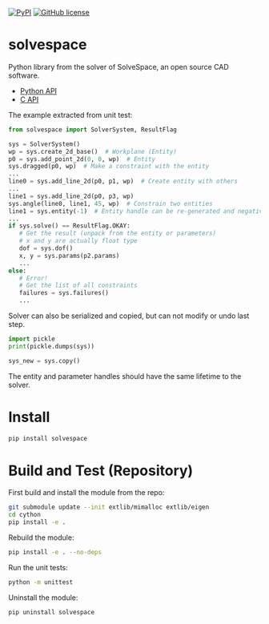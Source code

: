 [![PyPI](https://img.shields.io/pypi/v/python-solvespace.svg)](https://pypi.org/project/python-solvespace/)
[![GitHub license](https://img.shields.io/badge/license-GPLv3+-blue.svg)](https://raw.githubusercontent.com/KmolYuan/solvespace/master/LICENSE)

# solvespace

Python library from the solver of SolveSpace, an open source CAD software.

+ [Python API](https://pyslvs-ui.readthedocs.io/en/stable/python-solvespace-api/)
+ [C API](https://github.com/solvespace/solvespace/blob/master/exposed/DOC.txt)

The example extracted from unit test:

```python
from solvespace import SolverSystem, ResultFlag

sys = SolverSystem()
wp = sys.create_2d_base()  # Workplane (Entity)
p0 = sys.add_point_2d(0, 0, wp)  # Entity
sys.dragged(p0, wp)  # Make a constraint with the entity
...
line0 = sys.add_line_2d(p0, p1, wp)  # Create entity with others
...
line1 = sys.add_line_2d(p0, p3, wp)
sys.angle(line0, line1, 45, wp)  # Constrain two entities
line1 = sys.entity(-1)  # Entity handle can be re-generated and negatively indexed
...
if sys.solve() == ResultFlag.OKAY:
   # Get the result (unpack from the entity or parameters)
   # x and y are actually float type
   dof = sys.dof()
   x, y = sys.params(p2.params)
   ...
else:
   # Error!
   # Get the list of all constraints
   failures = sys.failures()
   ...
```

Solver can also be serialized and copied, but can not modify or undo last step.

```python
import pickle
print(pickle.dumps(sys))

sys_new = sys.copy()
```

The entity and parameter handles should have the same lifetime to the solver.

# Install

```bash
pip install solvespace
```

# Build and Test (Repository)

First build and install the module from the repo:

```bash
git submodule update --init extlib/mimalloc extlib/eigen
cd cython
pip install -e .
```

Rebuild the module:

```bash
pip install -e . --no-deps
```

Run the unit tests:

```bash
python -m unittest
```

Uninstall the module:

```bash
pip uninstall solvespace
```
